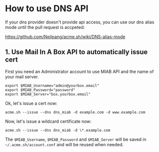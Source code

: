# How to use DNS API

If your dns provider doesn't provide api access, you can use our dns alias mode until the pull request is accpeted: 

https://github.com/Neilpang/acme.sh/wiki/DNS-alias-mode

## 1. Use Mail In A Box API to automatically issue cert

First you need an Administrator account to use MIAB API and the name of your mail server.

```
export $MIAB_Username="admin@yourbox.email"
export $MIAB_Password="password"
export $MIAB_Server="box.yourbox.email"
```

Ok, let's issue a cert now:
```
acme.sh --issue --dns dns_miab -d example.com -d www.example.com
```

Now, let's issue a wildcard certificate now:
```
acme.sh --issue --dns dns_miab -d \*.example.com
```

The `$MIAB_Username`, `$MIAB_Password` and `$MIAB_Server` will be saved in `~/.acme.sh/account.conf` and will be reused when needed.
